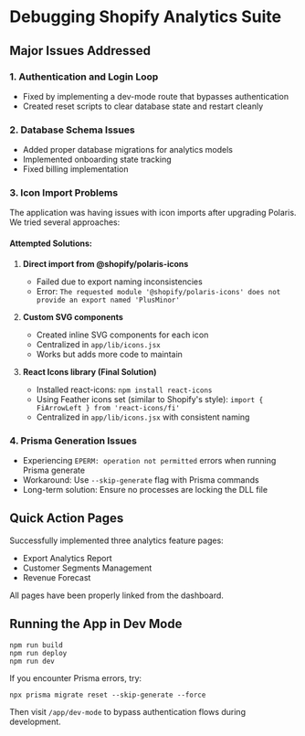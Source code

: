 # Debugging Shopify Analytics Suite

## Major Issues Addressed

### 1. Authentication and Login Loop
- Fixed by implementing a dev-mode route that bypasses authentication
- Created reset scripts to clear database state and restart cleanly

### 2. Database Schema Issues
- Added proper database migrations for analytics models
- Implemented onboarding state tracking
- Fixed billing implementation

### 3. Icon Import Problems
The application was having issues with icon imports after upgrading Polaris. We tried several approaches:

#### Attempted Solutions:
1. **Direct import from @shopify/polaris-icons**
   - Failed due to export naming inconsistencies
   - Error: `The requested module '@shopify/polaris-icons' does not provide an export named 'PlusMinor'`

2. **Custom SVG components**
   - Created inline SVG components for each icon
   - Centralized in `app/lib/icons.jsx`
   - Works but adds more code to maintain

3. **React Icons library (Final Solution)**
   - Installed react-icons: `npm install react-icons`
   - Using Feather icons set (similar to Shopify's style): `import { FiArrowLeft } from 'react-icons/fi'`
   - Centralized in `app/lib/icons.jsx` with consistent naming

### 4. Prisma Generation Issues
- Experiencing `EPERM: operation not permitted` errors when running Prisma generate
- Workaround: Use `--skip-generate` flag with Prisma commands
- Long-term solution: Ensure no processes are locking the DLL file

## Quick Action Pages
Successfully implemented three analytics feature pages:
- Export Analytics Report
- Customer Segments Management
- Revenue Forecast 

All pages have been properly linked from the dashboard.

## Running the App in Dev Mode
```
npm run build
npm run deploy
npm run dev
```

If you encounter Prisma errors, try:
```
npx prisma migrate reset --skip-generate --force
```

Then visit `/app/dev-mode` to bypass authentication flows during development.
